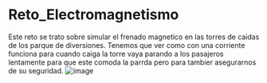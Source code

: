 # Reto_Electromagnetismo

Este reto se trato sobre simular el frenado magnetico en las torres de caidas de los parque de diversiones. Tenemos que ver como con una corriente funciona para cuando caiga la torre vaya parando a los pasajeros lentamente para que este comoda la parrda pero para tambier asegurarnos de su seguridad.
![image](https://github.com/DiegoGuerraA00835430/Reto_Electromagnetismo/assets/88684991/f7010dcf-2319-4e4c-9305-5a88602d7ca5)
